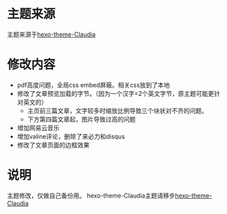 # 主题来源
主题来源于[hexo-theme-Claudia](https://github.com/Haojen/hexo-theme-Claudia)
# 修改内容
- pdf高度问题，全局css embed屏蔽。相关css放到了本地
- 修改了文章预览加载的字节。（因为一个汉字=2个英文字节，原主题可能更针对英文的）
  - 主页前三篇文章，文字较多时缩放比例导致三个块状对不齐的问题。
  - 下方第四篇文章起，图片导致过高的问题
- 增加网易云音乐
- 增加valine评论，删除了来必力和disqus
- 修改了文章页面的边框效果
# 说明
主题修改，仅做自己备份用。
hexo-theme-Claudia主题请移步[hexo-theme-Claudia](https://github.com/Haojen/hexo-theme-Claudia)

